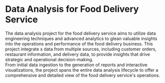 # Data Analysis for Food Delivery Service   
     
The data analysis project for the food delivery service aims to utilize data engineering techniques and advanced analytics to glean valuable insights into the operations and performance of the food delivery business. This project integrate s data from multiple sources, including customer orders, restaurant information, and delivery data, to provide insights that drive strategic and operational decision-making.      
From initial data ingestion to the generation of reports and interactive visualizations, the project spans the entire data analysis lifecycle to offer a comprehensive and detailed view of the food delivery service's operations.   

 

